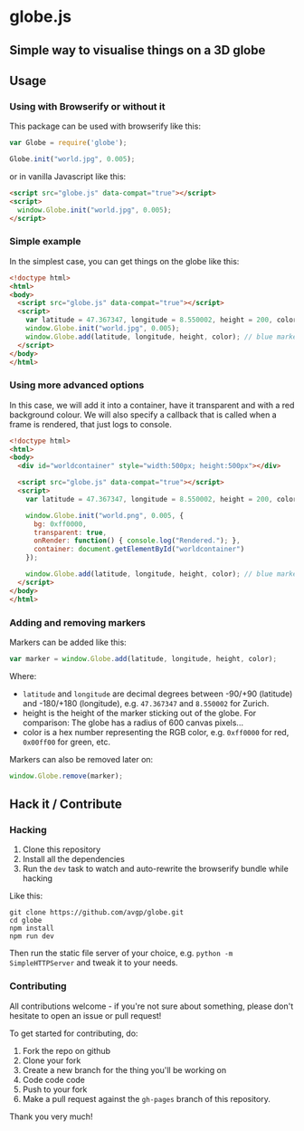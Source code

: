 # globe.js
## Simple way to visualise things on a 3D globe

## Usage

### Using with Browserify or without it

This package can be used with browserify like this:

```javascript
var Globe = require('globe');

Globe.init("world.jpg", 0.005);
```

or in vanilla Javascript like this:

```html
<script src="globe.js" data-compat="true"></script>
<script>
  window.Globe.init("world.jpg", 0.005);
</script>
```

### Simple example

In the simplest case, you can get things on the globe like this:

```html
<!doctype html>
<html>
<body>
  <script src="globe.js" data-compat="true"></script>
  <script>
    var latitude = 47.367347, longitude = 8.550002, height = 200, color = 0x0000ff;
    window.Globe.init("world.jpg", 0.005);
    window.Globe.add(latitude, longitude, height, color); // blue marker on Zurich
  </script>
</body>
</html>
```

### Using more advanced options

In this case, we will add it into a container, have it transparent and with a red background colour.
We will also specify a callback that is called when a frame is rendered, that just logs to console.

```html
<!doctype html>
<html>
<body>
  <div id="worldcontainer" style="width:500px; height:500px"></div>

  <script src="globe.js" data-compat="true"></script>
  <script>
    var latitude = 47.367347, longitude = 8.550002, height = 200, color = 0x0000ff;

    window.Globe.init("world.png", 0.005, {
      bg: 0xff0000,
      transparent: true,
      onRender: function() { console.log("Rendered."); },
      container: document.getElementById("worldcontainer")
    });

    window.Globe.add(latitude, longitude, height, color); // blue marker on Zurich
  </script>
</body>
</html>
```

### Adding and removing markers

Markers can be added like this:

```javascript
var marker = window.Globe.add(latitude, longitude, height, color);
```
Where:
* `latitude` and `longitude` are decimal degrees between -90/+90 (latitude) and -180/+180 (longitude), e.g. `47.367347` and `8.550002` for Zurich.
* height is the height of the marker sticking out of the globe. For comparison: The globe has a radius of 600 canvas pixels...
* color is a hex number representing the RGB color, e.g. `0xff0000` for red, `0x00ff00` for green, etc.

Markers can also be removed later on:

```javascript
window.Globe.remove(marker);
```

## Hack it / Contribute

### Hacking

1. Clone this repository
2. Install all the dependencies
3. Run the `dev` task to watch and auto-rewrite the browserify bundle while hacking

Like this:

```shell
git clone https://github.com/avgp/globe.git
cd globe
npm install
npm run dev
```
Then run the static file server of your choice, e.g. `python -m SimpleHTTPServer` and tweak it to your needs.

### Contributing

All contributions welcome - if you're not sure about something, please don't hesitate to open an issue or pull request!

To get started for contributing, do:

1. Fork the repo on github
2. Clone your fork
3. Create a new branch for the thing you'll be working on
4. Code code code
5. Push to your fork
6. Make a pull request against the `gh-pages` branch of this repository.

Thank you very much!
